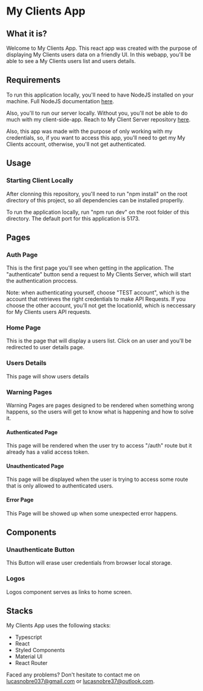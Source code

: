 <h1>My Clients App</h1>
<h2>What it is?</h2>
<p>
  Welcome to My Clients App. This react app was created with the purpose of
  displaying My Clients users data on a friendly UI. In this webapp, you'll be
  able to see a My Clients users list and users details.
</p>
<h2>Requirements</h2>
<p>
  To run this application locally, you'll need to have NodeJS installed on your
  machine. Full NodeJS documentation <a href="https://nodejs.org/en">here</a>.
</p>
<p>Also, you'll to run our server locally. Without you, you'll not be able to do much with my client-side-app. Reach to My Client Server repository <a href="https://github.com/lnobrz/myclients-server">here</a>.</p>
<p>
  Also, this app was made with the purpose of only working with my credentials,
  so, if you want to access this app, you'll need to get my My Clients account,
  otherwise, you'll not get authenticated.
</p>
<h2>Usage</h2>
<h3>Starting Client Locally</h3>
<p>
  After clonning this repository, you'll need to run "npm install" on the root
  directory of this project, so all dependencies can be installed properlly.
</p>
<p>
  To run the application locally, run "npm run dev" on the root folder of this
  directory. The default port for this application is 5173.
</p>
<h2>Pages</h2>
<h3>Auth Page</h3>
<p>
  This is the first page you'll see when getting in the application. The
  "authenticate" button send a request to My Clients Server, which will start
  the authentication proccess.
</p>
<p>
  Note: when authenticating yourself, choose "TEST account", which is the
  account that retrieves the right credentials to make API Requests. If you
  choose the other account, you'll not get the locationId, which is neccessary
  for My Clients users API requests.
</p>
<h3>Home Page</h3>
<p>
  This is the page that will display a users list. Click on an user and you'll
  be redirected to user details page.
</p>
<h3>Users Details</h3>
<p>This page will show users details</p>
<h3>Warning Pages</h3>
<p>
  Warning Pages are pages designed to be rendered when something wrong happens,
  so the users will get to know what is happening and how to solve it.
</p>
<h4>Authenticated Page</h4>
<p>
  This page will be rendered when the user try to access "/auth" route but it
  already has a valid access token.
</p>
<h4>Unauthenticated Page</h4>
<p>
  This page will be displayed when the user is trying to access some route that
  is only allowed to authenticated users.
</p>
<h4>Error Page</h4>
<p>This Page will be showed up when some unexpected error happens.</p>
<h2>Components</h2>
<h3>Unauthenticate Button</h3>
<p>This Button will erase user credentials from browser local storage.</p>
<h3>Logos</h3>
<p>Logos component serves as links to home screen.</p>
<h2>Stacks</h2>
<p>My Clients App uses the following stacks:</p>
<ul>
  <li>Typescript</li>
  <li>React</li>
  <li>Styled Components</li>
  <li>Material UI</li>
  <li>React Router</li>
</ul>
<p>
  Faced any problems? Don't hesitate to contact me on
  <a href="mailto:lucasnobre037@gmail.com">lucasnobre037@gmail.com</a> or
  <a href="mailto:lucasnobre37@outlook.com">lucasnobre37@outlook.com</a>.
</p>
